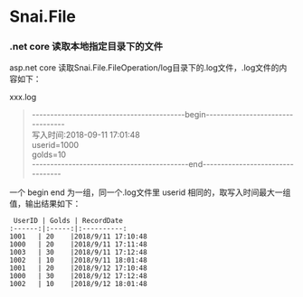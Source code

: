 # Snai.File
### .net core 读取本地指定目录下的文件  
asp.net core 读取Snai.File.FileOperation/log目录下的.log文件，.log文件的内容如下：  

xxx.log 
>------------------------------------------begin---------------------------------  
>写入时间:2018-09-11 17:01:48  
>userid=1000  
>golds=10  
>-------------------------------------------end--------------------------------- 

一个 begin end 为一组，同一个.log文件里 userid 相同的，取写入时间最大一组值，输出结果如下：  

     UserID | Golds | RecordDate 
    :------:|:-----:|:----------:
    1001   | 20    |2018/9/11 17:10:48  
    1000   | 20    |2018/9/11 17:11:48  
    1003   | 30    |2018/9/11 17:12:48  
    1002   | 10    |2018/9/11 18:01:48  
    1001   | 20    |2018/9/12 17:10:48  
    1000   | 30    |2018/9/12 17:12:48  
    1002   | 10    |2018/9/12 18:01:48 
